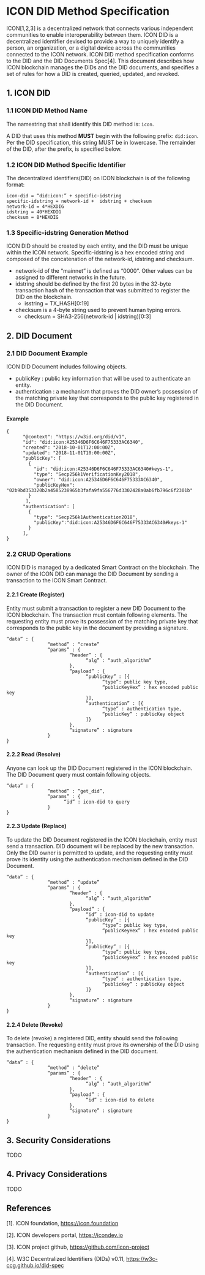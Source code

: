# ICON DID Method Specification
ICON[1,2,3] is a decentralized network that connects various independent communities to enable interoperability between them. ICON DID is a decentralized identifier devised to provide a way to uniquely identify a person, an organization, or a digital device across the communities connected to the ICON network. ICON DID method specification conforms to the DID and the DID Documents Spec[4]. This document describes how ICON blockchain manages the DIDs and the DID documents, and specifies a set of rules for how a DID is created, queried, updated, and revoked.   

## 1. ICON DID

### 1.1 ICON DID Method Name
The namestring that shall identify this DID method is: `icon`.

A DID that uses this method **MUST** begin with the following prefix: `did:icon`. Per the DID specification, this string MUST be in lowercase. The remainder of the DID, after the prefix, is specified below.

### 1.2 ICON DID Method Specific Identifier
The decentralized identifiers(DID) on ICON blockchain is of the following format:

```
icon-did = “did:icon:” + specific-idstring
specific-idstring = network-id +  idstring + checksum
network-id = 4*HEXDIG
idstring = 40*HEXDIG
checksum = 8*HEXDIG
```

### 1.3 Specific-idstring Generation Method
ICON DID should be created by each entity, and the DID must be unique within the ICON network. Specific-idstring is a hex encoded string and composed of the concatenation of the network-id, idstring and checksum. 

* network-id of the “mainnet” is defined as “0000”. Other values can be assigned to different networks in the future.
* idstring should be defined by the first 20 bytes in the 32-byte transaction hash of the transaction that was submitted to register the DID on the blockchain.
    * isstring = TX_HASH\[0:19]
* checksum is a 4-byte string used to prevent human typing errors. 
    * checksum = SHA3-256(network-id | idstring)\[0:3]

## 2. DID Document

### 2.1 DID Document Example
ICON DID Document includes following objects.
* publicKey : public key information that will be used to authenticate an entity.
* authentication : a mechanism that proves the DID owner’s possession of the matching private key that corresponds to the public key registered in the DID Document.

#### Example
``` 
{
      "@context": "https://w3id.org/did/v1",
      "id": "did:icon:A25346D6F6C646F75333AC6340",
      "created": "2018-10-01T12:00:00Z",
      "updated": "2018-11-01T10:00:00Z",
      "publicKey": [
        {
          "id": "did:icon:A25346D6F6C646F75333AC6340#keys-1",
          "type": "Secp256k1VerificationKey2018",
          "owner": "did:icon:A25346D6F6C646F75333AC6340",
          "publicKeyHex": "02b9bd353320b2a4585238965b3fafa9fa556776d3302428a0ab6fb796c6f2301b"
        }
       ],
      "authentication": [
        {
          "type": "Secp256k1Authentication2018",
          "publicKey":"did:icon:A25346D6F6C646F75333AC6340#keys-1"
        }
      ],
}
```

### 2.2 CRUD Operations
ICON DID is managed by a dedicated Smart Contract on the blockchain. The owner of the ICON DID can manage the DID Document by sending a transaction to the ICON Smart Contract. 

#### 2.2.1 Create (Register)
Entity must submit a transaction to register a new DID Document to the ICON blockchain. The transaction must contain following elements. The requesting entity must prove its possession of the matching private key that corresponds to the public key in the document by providing a signature.  

``` 
“data” : {
               “method” : “create”
               “params” : {
                       “header” : {
                             “alg” : “auth_algorithm”
                       },
                       “payload” : {
                             “publicKey” : [{
                                   “type”: public key type,
                                   “publicKeyHex” : hex encoded public key
                             }],
                             “authentication” : [{
                                   “type” : authentication type,
                                   “publicKey” : publicKey object
                             ]}
                       },
                       “signature” : signature
               }
}
```

#### 2.2.2 Read (Resolve)
Anyone can look up the DID Document registered in the ICON blockchain. The DID Document query must contain following objects. 

```
“data” : {
               “method” : “get_did”,
               “params” : {
                     “id” : icon-did to query
               }
}
```

#### 2.2.3 Update (Replace)
To update the DID Document registered in the ICON blockchain, entity must send a transaction. DID document will be replaced by the new transaction. Only the DID owner is permitted to update, and the requesting entity must prove its identity using the authentication mechanism defined in the DID Document.  

```
“data” : {
               “method” : “update”
               “params” : {
                       “header” : {
                             “alg” : “auth_algorithm”
                       },
                       “payload” : {
                             “id” : icon-did to update
                             “publicKey” : [{
                                   “type”: public key type,
                                   “publicKeyHex” : hex encoded public key
                             }],
                             “publicKey” : [{
                                   “type”: public key type,
                                   “publicKeyHex” : hex encoded public key
                             }],
                             “authentication” : [{
                                   “type” : authentication type,
                                   “publicKey” : publicKey object
                             ]}
                       },
                       “signature” : signature
               }
}
```

#### 2.2.4 Delete (Revoke)
To delete (revoke) a registered DID, entity should send the following transaction. The requesting entity must prove its ownership of the DID using the authentication mechanism defined in the DID document.

```
“data” : {
               “method” : “delete”
               “params” : {
                       “header” : {
                             “alg” : “auth_algorithm”
                       },
                       “payload” : {
                             “id” : icon-did to delete
                       },
                       “signature” : signature
               }
}
```

## 3. Security Considerations
TODO

## 4. Privacy Considerations
TODO

## References
[1]. ICON foundation, https://icon.foundation

[2]. ICON developers portal, https://icondev.io

[3]. ICON project github, https://github.com/icon-project

[4]. W3C Decentralized Identifiers (DIDs) v0.11, https://w3c-ccg.github.io/did-spec
